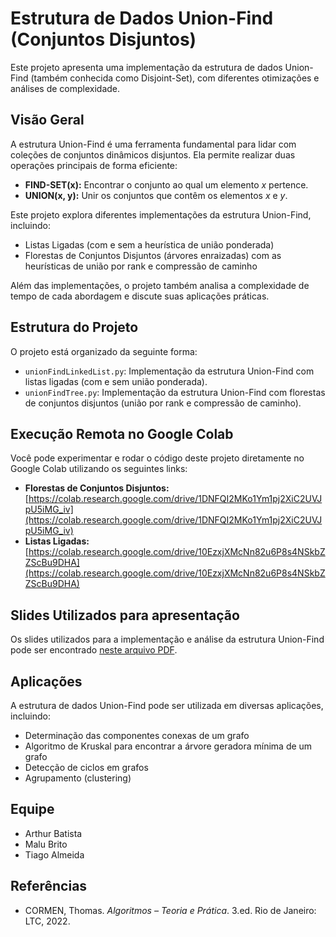 # Estrutura de Dados Union-Find (Conjuntos Disjuntos)

Este projeto apresenta uma implementação da estrutura de dados Union-Find (também conhecida como Disjoint-Set), com diferentes otimizações e análises de complexidade.

## Visão Geral

A estrutura Union-Find é uma ferramenta fundamental para lidar com coleções de conjuntos dinâmicos disjuntos. Ela permite realizar duas operações principais de forma eficiente:

*   **FIND-SET(x):** Encontrar o conjunto ao qual um elemento *x* pertence.
*   **UNION(x, y):** Unir os conjuntos que contêm os elementos *x* e *y*.

Este projeto explora diferentes implementações da estrutura Union-Find, incluindo:

*   Listas Ligadas (com e sem a heurística de união ponderada)
*   Florestas de Conjuntos Disjuntos (árvores enraizadas) com as heurísticas de união por rank e compressão de caminho

Além das implementações, o projeto também analisa a complexidade de tempo de cada abordagem e discute suas aplicações práticas.

## Estrutura do Projeto

O projeto está organizado da seguinte forma:

*   `unionFindLinkedList.py`: Implementação da estrutura Union-Find com listas ligadas (com e sem união ponderada).
*   `unionFindTree.py`: Implementação da estrutura Union-Find com florestas de conjuntos disjuntos (união por rank e compressão de caminho).

## Execução Remota no Google Colab

Você pode experimentar e rodar o código deste projeto diretamente no Google Colab utilizando os seguintes links:

*   **Florestas de Conjuntos Disjuntos:** [https://colab.research.google.com/drive/1DNFQI2MKo1Ym1pj2XiC2UVJpU5iMG_iv](https://colab.research.google.com/drive/1DNFQI2MKo1Ym1pj2XiC2UVJpU5iMG_iv)
*   **Listas Ligadas:** [https://colab.research.google.com/drive/10EzxjXMcNn82u6P8s4NSkbZZScBu9DHA](https://colab.research.google.com/drive/10EzxjXMcNn82u6P8s4NSkbZZScBu9DHA)

## Slides Utilizados para apresentação

Os slides utilizados para a implementação e análise da estrutura Union-Find pode ser encontrado [neste arquivo PDF](Trabalho_EDA.pdf).

## Aplicações

A estrutura de dados Union-Find pode ser utilizada em diversas aplicações, incluindo:

*   Determinação das componentes conexas de um grafo
*   Algoritmo de Kruskal para encontrar a árvore geradora mínima de um grafo
*   Detecção de ciclos em grafos
*   Agrupamento (clustering)

## Equipe

*   Arthur Batista
*   Malu Brito
*   Tiago Almeida

## Referências

*   CORMEN, Thomas. *Algoritmos – Teoria e Prática*. 3.ed. Rio de Janeiro: LTC, 2022.
